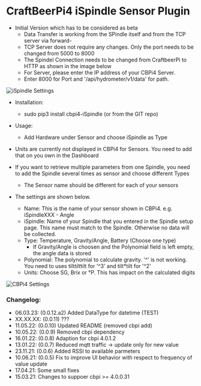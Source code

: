 # CraftBeerPi4 iSpindle Sensor Plugin

- Initial Version which has to be considered as beta
    - Data Transfer is working from the SPindle itself and from the TCP server via forward-
    - TCP Server does not require any changes. Only the port needs to be changed from 5000 to 8000
    - The Spindel Connection needs to be changed from CraftbeerPi to HTTP as shown in the image below
    - For Server, please enter the IP address of your CBPi4 Server.
    - Enter 8000 for Port and '/api/hydrometer/v1/data' for path.

![iSpindle Settings](https://github.com/avollkopf/cbpi4-iSpindle/blob/main/Spindle_Connection_Settings.png?raw=true)

- Installation: 
    - sudo pip3 install cbpi4-iSpindle (or from the GIT repo)

- Usage:
    - Add Hardware under Sensor and choose iSpindle as Type

- Units are currently not displayed in CBPi4 for Sensors. You need to add that on you own in the Dashboard
- If you want to retrieve multiple parameters from one Spindle, you need to add the Spindle several times as sensor and choose different Types
    - The Sensor name should be different for each of your sensors
- The settings are shown below.
    - Name: This is the name of your sensor shown in CBPi4. e.g. iSpindleXXX - Angle
    - iSpindle: Name of your Spindle that you entered in the Spindle setup page. This name must match to the Spindle. Otherwise no data will be collected.
    - Type: Temperature, Gravity/Angle, Battery (Choose one type)
        - If Gravity/Angle is choosen and the Polynomial field is left empty, the angle data is stored
    - Polynomial: The polynomial to calculate gravity. '^' is not working. You need to uses tilt*tilt*tilt for '^3' and tilt*tilt for '^2'
    - Units: Choose SG, Brix or °P. This has impact on the calculated digits

![CBPi4 Settings](https://github.com/avollkopf/cbpi4-iSpindle/blob/main/Settings.png?raw=true)

### Changelog:

- 06.03.23: (0.0.12.a2) Added DataType for datetime (TEST)
- XX.XX.XX: (0.0.11) ???
- 11.05.22: (0.0.10) Updated README (removed cbpi add)
- 10.05.22: (0.0.9) Removed cbpi dependency
- 16.01.22: (0.0.8) Adaption for cbpi 4.0.1.2
- 13.01.22: (0.0.7) Reduced mqtt traffic -> update only for new value
- 23.11.21: (0.0.6) Added RSSI to available parmeters
- 10.06.21: (0.0.5) Fix to improve UI behavior with respect to frequency of value update
- 17.04.21: Some small fixes
- 15.03.21: Changes to suppoer cbpi >= 4.0.0.31
